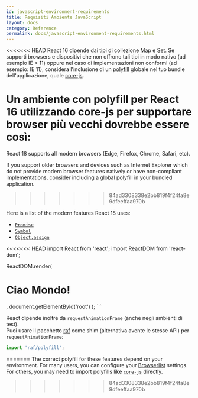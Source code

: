 ```yaml
---
id: javascript-environment-requirements
title: Requisiti Ambiente JavaScript
layout: docs
category: Reference
permalink: docs/javascript-environment-requirements.html
---
```


<<<<<<< HEAD
React 16 dipende dai tipi di collezione [Map](https://developer.mozilla.org/it/docs/Web/JavaScript/Reference/Global_Objects/Map) e [Set](https://developer.mozilla.org/it/docs/Web/JavaScript/Reference/Global_Objects/Set). Se supporti browsers e dispositivi che non offrono tali tipi in modo nativo (ad esempio IE < 11) oppure nel caso di implementazioni non conformi (ad esempio: IE 11), considera l'inclusione di un [polyfill](https://it.wikipedia.org/wiki/Polyfill) globale nel tuo bundle dell'applicazione, quale [core-js](https://github.com/zloirock/core-js).

Un ambiente con polyfill per React 16 utilizzando core-js per supportare browser più vecchi dovrebbe essere così:
=======
React 18 supports all modern browsers (Edge, Firefox, Chrome, Safari, etc).

If you support older browsers and devices such as Internet Explorer which do not provide modern browser features natively or have non-compliant implementations, consider including a global polyfill in your bundled application.
>>>>>>> 84ad3308338e2bb819f4f24fa8e9dfeeffaa970b

Here is a list of the modern features React 18 uses:
- [`Promise`](https://developer.mozilla.org/en-US/docs/Web/JavaScript/Reference/Global_Objects/Promise)
- [`Symbol`](https://developer.mozilla.org/en-US/docs/Web/JavaScript/Reference/Global_Objects/Symbol)
- [`Object.assign`](https://developer.mozilla.org/en-US/docs/Web/JavaScript/Reference/Global_Objects/Object/assign)

<<<<<<< HEAD
import React from 'react';
import ReactDOM from 'react-dom';

ReactDOM.render(
  <h1>Ciao Mondo!</h1>,
  document.getElementById('root')
);
```

React dipende inoltre da `requestAnimationFrame` (anche negli ambienti di test).  
Puoi usare il pacchetto [raf](https://www.npmjs.com/package/raf) come shim (alternativa avente le stesse API) per `requestAnimationFrame`:

```js
import 'raf/polyfill';
```
=======
The correct polyfill for these features depend on your environment. For many users, you can configure your [Browserlist](https://github.com/browserslist/browserslist) settings. For others, you may need to import polyfills like [`core-js`](https://github.com/zloirock/core-js) directly.
>>>>>>> 84ad3308338e2bb819f4f24fa8e9dfeeffaa970b
